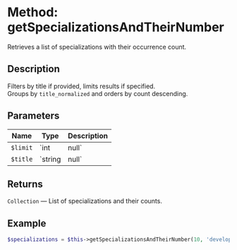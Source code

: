 
# Method: getSpecializationsAndTheirNumber

Retrieves a list of specializations with their occurrence count.

## Description
Filters by title if provided, limits results if specified.  
Groups by `title_normalized` and orders by count descending.

## Parameters
| Name     | Type           | Description                          |
|----------|----------------|--------------------------------------|
| `$limit` | `int|null`     | Optional limit on number of results. |
| `$title` | `string|null`  | Optional title filter (partial match). |

## Returns
`Collection` — List of specializations and their counts.

## Example
```php
$specializations = $this->getSpecializationsAndTheirNumber(10, 'developer');
